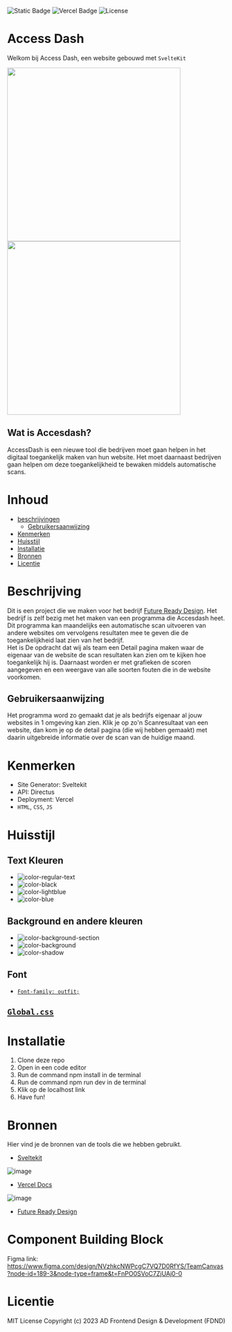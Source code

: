 ![Static Badge](https://img.shields.io/badge/usage-sveltekit-orange) ![Vercel Badge](https://deploy-badge.vercel.app/vercel/deploy-badge) ![License](https://img.shields.io/badge/license-MIT-blue)

# Access  Dash
Welkom bij Access Dash, een website gebouwd met `SvelteKit`

<img src="https://github.com/user-attachments/assets/ec55efa2-7813-40c6-a731-d3b36bab8fd1" width="400px" height="400px">
<img src="https://github.com/user-attachments/assets/b23810ce-6fb6-458d-96f7-f09abfd961d9" width="400px" height="400px">

## Wat is Accesdash?
AccessDash is een nieuwe tool die bedrijven moet gaan helpen in het digitaal toegankelijk maken van hun website. Het moet daarnaast bedrijven gaan helpen om deze toegankelijkheid te bewaken middels automatische scans.

# Inhoud
* [beschrijvingen](https://github.com/SamaraFellaDina/lose-your-head-the-client-case?tab=readme-ov-file#beschrijvingen)
  * [Gebruikersaanwijzing](https://github.com/SamaraFellaDina/lose-your-head-the-client-case?tab=readme-ov-file#Gebruikersaanwijzing)
* [Kenmerken](https://github.com/SamaraFellaDina/lose-your-head-the-client-case?tab=readme-ov-file#kenmerken)
* [Huisstijl](https://github.com/SamaraFellaDina/lose-your-head-the-client-case?tab=readme-ov-file#Huisstijl)
* [Installatie](https://github.com/SamaraFellaDina/lose-your-head-the-client-case?tab=readme-ov-file#Installatie)
* [Bronnen](https://github.com/SamaraFellaDina/lose-your-head-the-client-case?tab=readme-ov-file#Bronnen)
* [Licentie](https://github.com/SamaraFellaDina/lose-your-head-the-client-case?tab=readme-ov-file#Licentie)


# Beschrijving

Dit is een project die we maken voor het bedrijf [Future Ready Design](https://www.futureready.design/). Het bedrijf is zelf bezig met het maken van een programma die Accesdash heet. Dit programma kan maandelijks een automatische scan uitvoeren van andere websites om vervolgens resultaten mee te geven die de toegankelijkheid laat zien van het bedrijf.<br>
Het is De opdracht dat wij als team een Detail pagina maken waar de eigenaar van de website de scan resultaten kan zien om te kijken hoe toegankelijk hij is. Daarnaast worden er met grafieken de scoren aangegeven en een weergave van alle soorten fouten die in de website voorkomen.

## Gebruikersaanwijzing

Het programma word zo gemaakt dat je als bedrijfs eigenaar al jouw websites in 1 omgeving kan zien. Klik je op zo'n Scanresultaat van een website, dan kom je op de detail pagina (die wij hebben gemaakt) met daarin uitgebreide informatie over de scan van de huidige maand.

# Kenmerken
* Site Generator: Sveltekit
* API: Directus
* Deployment: Vercel
* `HTML`, `CSS`, `JS`

# Huisstijl

## Text Kleuren
* ![color-regular-text](https://github.com/user-attachments/assets/004356cf-218c-4d5f-944b-3a62652864ea)
* ![color-black](https://github.com/user-attachments/assets/57a8b60b-dcab-4b48-864f-8230fae77a65)
* ![color-lightblue](https://github.com/user-attachments/assets/6b71a3f1-d61c-4d98-8089-458054bdb614)
* ![color-blue](https://github.com/user-attachments/assets/1f5a33f9-1de4-4fe0-9284-d3956e0cef33)

## Background en andere kleuren
* ![color-background-section](https://github.com/user-attachments/assets/2f72a18a-172a-4686-acbb-0af54627a98c)
* ![color-background](https://github.com/user-attachments/assets/b1ee9089-6c5b-4218-98c6-994f7addcfb5)
* ![color-shadow](https://github.com/user-attachments/assets/a5a2cb8e-24b7-40d0-9637-071a6a2d6275)

## Font

* [`Font-family: outfit;`](https://fonts.google.com/specimen/Outfit
)

## [`Global.css`](https://github.com/SamaraFellaDina/lose-your-head-the-client-case/blob/main/static/styles/global.css)

# Installatie
1. Clone deze repo
2. Open in een code editor
3. Run de command npm install in de terminal
4. Run de command npm run dev in de terminal
5. Klik op de localhost link
6. Have fun!

# Bronnen
Hier vind je de bronnen van de tools die we hebben gebruikt. 

* [Sveltekit](https://kit.svelte.dev/)
  
![image](https://github.com/user-attachments/assets/27f8ed03-7202-4a01-9924-0f358fc5e75c)

* [Vercel Docs](https://vercel.com/docs/frameworks/sveltekit)
  
![image](https://github.com/user-attachments/assets/f55ed6b2-1d62-4999-9d23-7e4fb1f00cf3)

* [Future Ready Design](https://www.futureready.design/)

# Component Building Block
Figma link: https://www.figma.com/design/NVzhkcNWPcgC7VQ7D0RfYS/TeamCanvas?node-id=189-3&node-type=frame&t=FnPO0SVoC7ZjUAj0-0

# Licentie
MIT License
Copyright (c) 2023 AD Frontend Design & Development (FDND)
